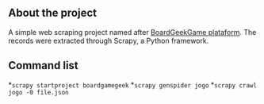 ## About the project 
A simple web scraping project named after [BoardGeekGame plataform](https://boardgamegeek.com/). The records were extracted through Scrapy, a Python framework.

## Command list
*`scrapy startproject boardgamegeek`
*`scrapy genspider jogo`
*`scrapy crawl jogo -0 file.json`